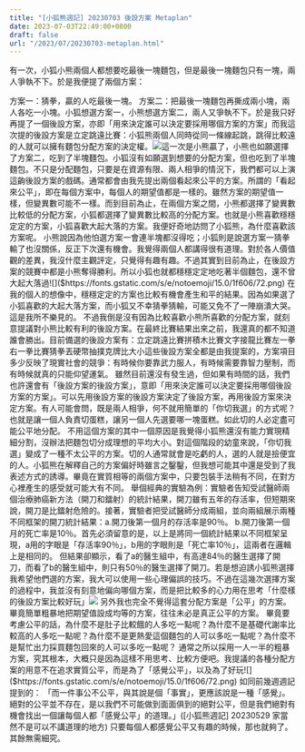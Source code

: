 ```yaml
---
title: "[小狐熊週記] 20230703 後設方案 Metaplan"
date: 2023-07-03T22:49:00+0800
draft: false
url: "/2023/07/20230703-metaplan.html"
---
```


有一次，小狐小熊兩個人都想要吃最後一塊麵包，但是最後一塊麵包只有一塊，兩人爭執不下。於是我便提了兩個方案：

方案一：猜拳，贏的人吃最後一塊。
方案二：把最後一塊麵包再撕成兩小塊，兩人各吃一小塊。小狐想選方案一，小熊想選方案二，兩人又爭執不下。於是我只好再提了一個後設方案，亦即「用來決定誰可以決定要採用哪個方案的方案」而我這次提的後設方案是立定跳遠比賽：小狐熊兩個人同時從同一條線起跳，跳得比較遠的人就可以擁有麵包分配方案的決定權。![]($https://blogger.googleusercontent.com/img/b/R29vZ2xl/AVvXsEhM2djk5WF6VsA2fpKhYMz9yl-5QYoDn7lmG23MFcyMSvl9LCz64XtCmeTpetyvwNFmFai4zbrJSyDGHmuklvYsBACoKUOYMxd3hGFi-VsSUl-OegsHc7muhiv50Gj2R1jgi8M7bKtzrfotb8NCXL6mYB86UCiOLRVhy9u5jwDrf5m0nti0qMACCrM8fEY/s320/image.png)這一次是小熊贏了，小熊也如願選擇了方案二，吃到了半塊麵包。小狐沒有如願選到想要的分配方案，但也吃到了半塊麵包。不只是分配麵包，只要是在資源有限、兩人相爭的情況下，我們都可以上演這齣後設方案的戲碼。通常都會由我先提出兩個看起來公平的方案。所謂的「看起來公平」，即在每個方案中，每個人的期望值都是一樣的。雖然方案的期望值一樣，但變異數可能不一樣。而到目前為止，在兩個方案之間，小熊都選擇了變異數比較低的分配方案，小狐都選擇了變異數比較高的分配方案。也就是小熊喜歡穩穩定定的方案，小狐喜歡大起大落的方案。我便好奇地訪問了小狐熊，為什麼喜歡該方案呢。
小熊說因為他怕選方案一會連半塊都沒得吃；小狐則是說選方案一猜拳輸了也沒關係，反正下次還有機會。我覺得兩個人都講得很有道理。對於各人價值觀的差異，我沒什麼主觀評定，只覺得有趣有趣。不過其實到目前為止，在後設方案的競賽中都是小熊奪得勝利。所以小狐也就都穩穩定定地吃著半個麵包，還不曾大起大落過![]($https://fonts.gstatic.com/s/e/notoemoji/15.0/1f606/72.png)
在我的個人的想像中，穩穩定定的方案也比較有機會產生和平的結果。因為如果選了小狐喜歡的大起大落方案，而小狐又不幸猜拳猜輸，可能又免不了一陣崩潰大哭。這是我所不樂見的。
不過我倒是沒有因為比較喜歡小熊所喜歡的分配方案，就刻意提議對小熊比較有利的後設方案。在最終比賽結果出來之前，我還真的都不知道誰會勝出。目前備選的後設方案有：立定跳遠比賽拼積木比賽文字接龍比賽左一拳右一拳比賽猜拳丟硬幣抽撲克牌比大小這些後設方案全都是由我提案的，方案項目多少反映了現實社會的競爭：有時候你要靠武力服人，有時候需要靠智力壓制，而有時候就真的只能仰望運氣。
雖然目前還沒有發生過，但如果有時間的話，我們也許還會有「後設方案的後設方案」，意即「用來決定誰可以決定要採用哪個後設方案的方案」。可以先用後設方案的後設方案決定了後設方案，再用後設方案來決定方案。有人可能會問，既是兩人相爭，何不就用簡單的「你切我選」的方式呢？也就是讓一個人負責切蛋糕，讓另一個人先選要哪一塊蛋糕。如此切的人必定盡可能公平地分配。
不用這個方案的其中一個原因是我覺得小狐熊還沒有能力實現精細分割，沒辦法把麵包切分成理想的平均大小。對這個階段的幼童來說，「你切我選」變成了一種不太公平的方案。切的人通常就會是吃虧的人，選的人就是撿便宜的人。小狐熊在解釋自己的方案偏好時雖言之鑿鑿，但我想可能其中還是受到了我表述方式的誘導。畢竟在實質相等的兩個方案中，只要包裝手法稍有不同，在對方心裡產生的感受就可能大有不同。
舉個經典的實驗為例：實驗者告知受試醫師兩個治療肺癌新方法（開刀和鐳射）的統計結果，開刀雖有五年的存活率，但短期來說，開刀是比鐳射危險的。接著，實驗者把受試醫師分成兩組，並向兩組展示兩種不同框架的開刀統計結果：a.開刀後第一個月的存活率是90％。
b.開刀後第一個月的死亡率是10％。首先必須留意的是，以上是將同一個統計結果以不同框架呈現，a用的字眼是「存活率90％」，b用的字眼則是「死亡率10％」，這兩者在邏輯上是相同的。
但結果卻顯示，看了a的醫生組中，有高達84％的醫生選擇了開刀，而看了b的醫生組中，則只有50％的醫生選擇了開刀。若是想迫誘小狐熊選擇我希望他們選的方案，我大可以使用一些心理偏誤的技巧。不過在這幾次選擇方案的過程中，我並沒有刻意地偏向哪個方案，而是把比較多的心力用在思考「什麼樣的後設方案比較好玩」![]($https://fonts.gstatic.com/s/e/notoemoji/15.0/1f606/72.png)
另外我也完全不覺得這套分配方案是「公平」的方案。畢竟簡單粗暴地把期望值設成均等的方案，往往未必是真正公平的方案。
畢竟要考慮公平的話，為什麼不是肚子比較餓的人多吃一點呢？為什麼不是基礎代謝率比較高的人多吃一點呢？為什麼不是更熱愛這個麵包的人可以多吃一點呢？為什麼不是幫忙出力採買麵包回來的人可以多吃一點呢？
通常之所以採用一人一半的粗暴方案，究其根本，大概只是因為這樣不用思考、比較方便吧。我提議的各種分配方案的用意不在追求實質公平，而是為了「感覺公平」，以及為了好玩![]($https://fonts.gstatic.com/s/e/notoemoji/15.0/1f606/72.png)
如同前幾週週記提到的：
「而一件事公不公平，與其說是個「事實」，更應該說是一種「感覺」。絕對的公平並不存在，是以我們不可能做到面面俱到的絕對公平，但是我們絕對有機會找出一個讓每個人都「感覺公平」的道理。」([小狐熊週記] 20230529 家當然不是可以不講道理的地方)
只要每個人都感覺公平又有趣的時候，那也就夠了。其餘無需細究。
